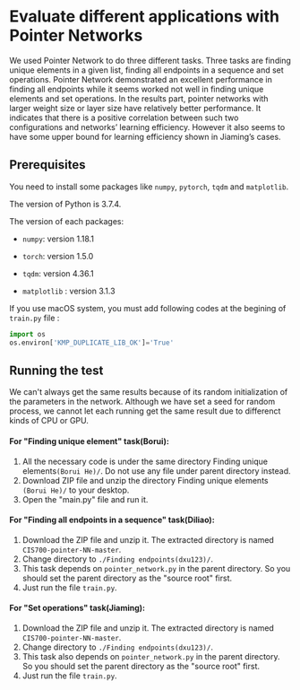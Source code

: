 # Evaluate different applications with Pointer Networks

We used Pointer Network to do three different tasks. Three tasks are finding unique elements in a given list, finding all endpoints in a sequence and set operations. Pointer Network demonstrated an excellent performance in finding all endpoints while it seems worked not well in finding unique elements and set operations. In the results part, pointer networks with larger weight size or layer size have relatively better performance. It indicates that there is a positive correlation between such two configurations and networks’ learning efficiency. However it also seems to have some upper bound for learning efficiency shown in Jiaming’s cases. 




## Prerequisites
You need to install some packages like `numpy`, `pytorch`, `tqdm` and `matplotlib`. 

The version of Python is 3.7.4.

The version of each packages:

- `numpy`: version 1.18.1

- `torch`: version  1.5.0

- `tqdm`: version 4.36.1

- `matplotlib` : version 3.1.3

  

If you use macOS system, you must add following codes at the begining of  `train.py` file :

```python
import os
os.environ['KMP_DUPLICATE_LIB_OK']='True'
```



## Running the test

We can't always get the same results because of its random initialization of the parameters in the network. Although we have set a seed for random process, we cannot let each running get the same result due to differenct kinds of CPU or GPU. 



#### For "Finding unique element" task(Borui):

1. All the necessary code is under the same directory Finding unique elements`(Borui He)/`. Do not use any file under parent directory instead.
2. Download ZIP file and unzip the directory Finding unique elements `(Borui He)/` to your desktop.
3. Open the "main.py" file and run it.



#### For "Finding all endpoints in a sequence" task(Diliao):

1. Download the ZIP file and unzip it. The extracted directory is named `CIS700-pointer-NN-master`. 
2. Change directory to `./Finding endpoints(dxu123)/`. 
3. This task depends on `pointer_network.py` in the parent directory. So you should set the parent directory as the "source root" first. 
4. Just run the file `train.py`. 



#### For "Set operations" task(Jiaming):

1. Download the ZIP file and unzip it. The extracted directory is named `CIS700-pointer-NN-master`. 
2. Change directory to `./Finding endpoints(dxu123)/`. 
3. This task also depends on `pointer_network.py` in the parent directory. So you should set the parent directory as the "source root" first. 
4. Just run the file `train.py`. 